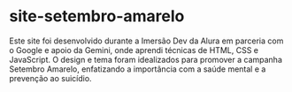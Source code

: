 # site-setembro-amarelo
Este site foi desenvolvido durante a Imersão Dev da Alura em parceria com o Google e apoio da Gemini, onde aprendi técnicas de HTML, CSS e JavaScript. O design e tema foram idealizados para promover a campanha Setembro Amarelo, enfatizando a importância com a saúde mental e a prevenção ao suicídio.

